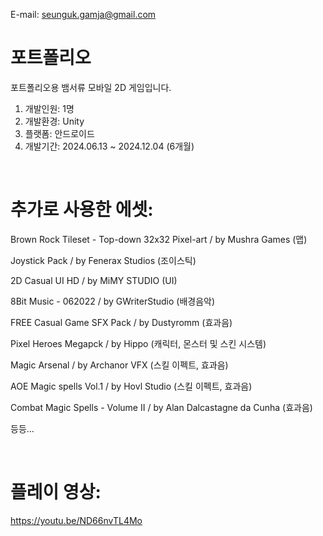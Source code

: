 E-mail: seunguk.gamja@gmail.com

# 포트폴리오

포트폴리오용 뱀서류 모바일 2D 게임입니다.

1. 개발인원: 1명
2. 개발환경: Unity
3. 플랫폼: 안드로이드
4. 개발기간: 2024.06.13 ~ 2024.12.04 (6개월)
   
<br>

# 추가로 사용한 에셋:

Brown Rock Tileset - Top-down 32x32 Pixel-art / by Mushra Games (맵)

Joystick Pack / by Fenerax Studios (조이스틱)

2D Casual UI HD / by MiMY STUDIO (UI)

8Bit Music - 062022 / by GWriterStudio (배경음악)

FREE Casual Game SFX Pack / by Dustyromm (효과음)

Pixel Heroes Megapck / by Hippo (캐릭터, 몬스터 및 스킨 시스템)

Magic Arsenal / by Archanor VFX (스킬 이펙트, 효과음)

AOE Magic spells Vol.1 / by Hovl Studio (스킬 이펙트, 효과음)

Combat Magic Spells - Volume II / by Alan Dalcastagne da Cunha (효과음)

등등...

<br>

# 플레이 영상: 
https://youtu.be/ND66nvTL4Mo
